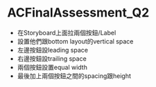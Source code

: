 # ACFinalAssessment_Q2
- 在Storyboard上面拉兩個按鈕/Label
- 設置他們跟bottom layout的vertical space
- 左邊按鈕設leading space
- 右邊按鈕設trailing space
- 兩個按鈕設置equal width
- 最後加上兩個按鈕之間的spacing跟height
